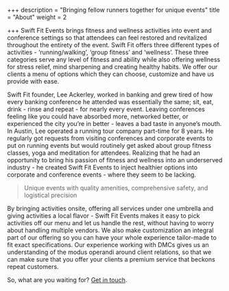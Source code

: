 +++
description = "Bringing fellow runners together for unique events"
title = "About"
weight = 2

+++
Swift Fit Events brings fitness and wellness activities into event and conference settings so that attendees can feel restored and revitalized throughout the entirety of the event. Swift Fit offers three different types of activities - ‘running/walking’, ‘group fitness’ and ‘wellness’. These three categories serve any level of fitness and ability while also offering wellness for stress relief, mind sharpening and creating healthy habits. We offer our clients a menu of options which they can choose, customize and have us provide with ease.

Swift Fit founder, Lee Ackerley, worked in banking and grew tired of how every banking conference he attended was essentially the same; sit, eat, drink - rinse and repeat - for nearly every event. Leaving conferences feeling like you could have absorbed more, networked better, or experienced the city you’re in better - leaves a bad taste in anyone’s mouth. In Austin, Lee operated a running tour company part-time for 8 years. He regularly got requests from visiting conferences and corporate events to put on running events but would routinely get asked about group fitness classes, yoga and meditation for attendees. Realizing that he had an opportunity to bring his passion of fitness and wellness into an underserved industry - he created Swift Fit Events to inject healthier options into corporate and conference events - where they seem to be lacking.

> Unique events with quality amenities, comprehensive safety, and logistical precision

By bringing activities onsite, offering all services under one umbrella and giving activities a local flavor - Swift Fit Events makes it easy to pick activities off our menu and let us handle the rest, without having to worry about handling multiple vendors. We also make customization an integral part of our offering so you can have your whole experience tailor-made to fit exact specifications. Our experience working with DMCs gives us an understanding of the modus operandi around client relations, so that we can make sure that you offer your clients a premium service that beckons repeat customers.

So, what are you waiting for? [Get in touch](/contact).